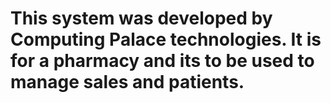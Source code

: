 # This system was developed by Computing Palace technologies. It is for a pharmacy and its to be used to manage sales and patients.
